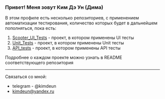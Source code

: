 ### Привет! Меня зовут Ким Дэ Ун (Дима)

В этом профиле есть несколько репозиториев, с применением автоматизации тестирования, количество которых будет в дальнейшем пополняться, пока есть:
1. [Scooter_UI_Tests](https://github.com/kimdeun/Scooter_UI_Tests) - проект, в котором применены UI тесты
2. [Unit_Tests](https://github.com/kimdeun/Unit_Tests) - проект, в котором применены Unit тесты
3. [API_tests](https://github.com/kimdeun/API_tests) - проект, в котором применены API тесты

Подробнее о каждом проекте можно узнать в README соответствующего репозитория

---
Связаться со мной:
* telegram - @kimdeun 
* kimdeun@yandex.ru

